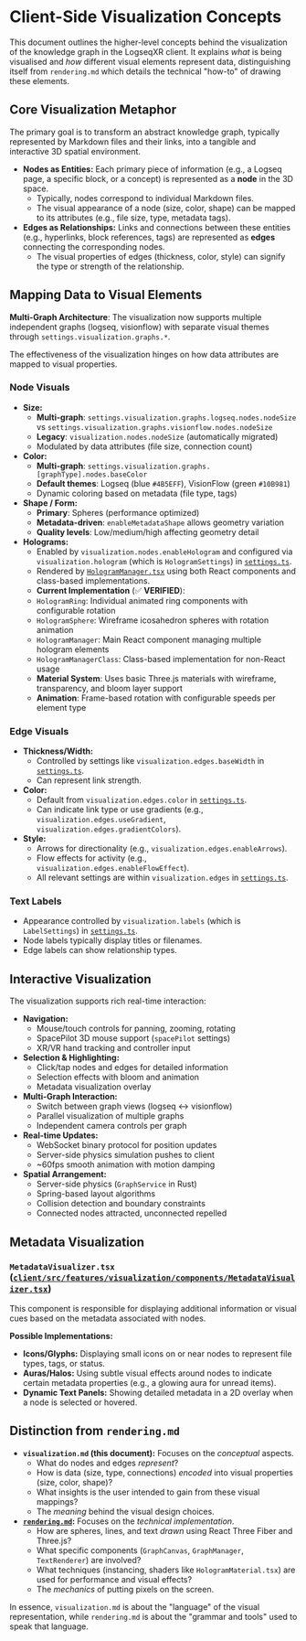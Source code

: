 # Client-Side Visualization Concepts

This document outlines the higher-level concepts behind the visualization of the knowledge graph in the LogseqXR client. It explains *what* is being visualised and *how* different visual elements represent data, distinguishing itself from `rendering.md` which details the technical "how-to" of drawing these elements.

## Core Visualization Metaphor

The primary goal is to transform an abstract knowledge graph, typically represented by Markdown files and their links, into a tangible and interactive 3D spatial environment.

-   **Nodes as Entities:** Each primary piece of information (e.g., a Logseq page, a specific block, or a concept) is represented as a **node** in the 3D space.
    -   Typically, nodes correspond to individual Markdown files.
    -   The visual appearance of a node (size, color, shape) can be mapped to its attributes (e.g., file size, type, metadata tags).
-   **Edges as Relationships:** Links and connections between these entities (e.g., hyperlinks, block references, tags) are represented as **edges** connecting the corresponding nodes.
    -   The visual properties of edges (thickness, color, style) can signify the type or strength of the relationship.

## Mapping Data to Visual Elements

**Multi-Graph Architecture**: The visualization now supports multiple independent graphs (logseq, visionflow) with separate visual themes through `settings.visualization.graphs.*`.

The effectiveness of the visualization hinges on how data attributes are mapped to visual properties.

### Node Visuals

-   **Size:**
    -   **Multi-graph**: `settings.visualization.graphs.logseq.nodes.nodeSize` vs `settings.visualization.graphs.visionflow.nodes.nodeSize`
    -   **Legacy**: `visualization.nodes.nodeSize` (automatically migrated)
    -   Modulated by data attributes (file size, connection count)
-   **Color:**
    -   **Multi-graph**: `settings.visualization.graphs.[graphType].nodes.baseColor`
    -   **Default themes**: Logseq (blue `#4B5EFF`), VisionFlow (green `#10B981`)
    -   Dynamic coloring based on metadata (file type, tags)
-   **Shape / Form:**
    -   **Primary**: Spheres (performance optimized)
    -   **Metadata-driven**: `enableMetadataShape` allows geometry variation
    -   **Quality levels**: Low/medium/high affecting geometry detail
-   **Holograms:**
    -   Enabled by `visualization.nodes.enableHologram` and configured via `visualization.hologram` (which is `HologramSettings`) in [`settings.ts`](../../client/src/features/settings/config/settings.ts).
    -   Rendered by [`HologramManager.tsx`](../../client/src/features/visualization/renderers/HologramManager.tsx) using both React components and class-based implementations.
    -   **Current Implementation** (✅ **VERIFIED**):
      - `HologramRing`: Individual animated ring components with configurable rotation
      - `HologramSphere`: Wireframe icosahedron spheres with rotation animation
      - `HologramManager`: Main React component managing multiple hologram elements
      - `HologramManagerClass`: Class-based implementation for non-React usage
    -   **Material System**: Uses basic Three.js materials with wireframe, transparency, and bloom layer support
    -   **Animation**: Frame-based rotation with configurable speeds per element type

### Edge Visuals

-   **Thickness/Width:**
    -   Controlled by settings like `visualization.edges.baseWidth` in [`settings.ts`](../../client/src/features/settings/config/settings.ts).
    -   Can represent link strength.
-   **Color:**
    -   Default from `visualization.edges.color` in [`settings.ts`](../../client/src/features/settings/config/settings.ts).
    -   Can indicate link type or use gradients (e.g., `visualization.edges.useGradient`, `visualization.edges.gradientColors`).
-   **Style:**
    -   Arrows for directionality (e.g., `visualization.edges.enableArrows`).
    -   Flow effects for activity (e.g., `visualization.edges.enableFlowEffect`).
    -   All relevant settings are within `visualization.edges` in [`settings.ts`](../../client/src/features/settings/config/settings.ts).

### Text Labels

-   Appearance controlled by `visualization.labels` (which is `LabelSettings`) in [`settings.ts`](../../client/src/features/settings/config/settings.ts).
-   Node labels typically display titles or filenames.
-   Edge labels can show relationship types.

## Interactive Visualization

The visualization supports rich real-time interaction:

-   **Navigation:** 
    - Mouse/touch controls for panning, zooming, rotating
    - SpacePilot 3D mouse support (`spacePilot` settings)
    - XR/VR hand tracking and controller input
-   **Selection & Highlighting:** 
    - Click/tap nodes and edges for detailed information
    - Selection effects with bloom and animation
    - Metadata visualization overlay
-   **Multi-Graph Interaction:**
    - Switch between graph views (logseq ↔ visionflow)
    - Parallel visualization of multiple graphs
    - Independent camera controls per graph
-   **Real-time Updates:**
    - WebSocket binary protocol for position updates
    - Server-side physics simulation pushes to client
    - ~60fps smooth animation with motion damping
-   **Spatial Arrangement:** 
    - Server-side physics (`GraphService` in Rust)
    - Spring-based layout algorithms
    - Collision detection and boundary constraints
    - Connected nodes attracted, unconnected repelled

## Metadata Visualization

### `MetadataVisualizer.tsx` ([`client/src/features/visualization/components/MetadataVisualizer.tsx`](../../client/src/features/visualization/components/MetadataVisualizer.tsx))

This component is responsible for displaying additional information or visual cues based on the metadata associated with nodes.

**Possible Implementations:**
-   **Icons/Glyphs:** Displaying small icons on or near nodes to represent file types, tags, or status.
-   **Auras/Halos:** Using subtle visual effects around nodes to indicate certain metadata properties (e.g., a glowing aura for unread items).
-   **Dynamic Text Panels:** Showing detailed metadata in a 2D overlay when a node is selected or hovered.

## Distinction from `rendering.md`

-   **`visualization.md` (this document):** Focuses on the *conceptual* aspects.
    -   What do nodes and edges *represent*?
    -   How is data (size, type, connections) *encoded* into visual properties (size, color, shape)?
    -   What insights is the user intended to gain from these visual mappings?
    -   The *meaning* behind the visual design choices.
-   **[`rendering.md`](./rendering.md):** Focuses on the *technical implementation*.
    -   How are spheres, lines, and text *drawn* using React Three Fiber and Three.js?
    -   What specific components (`GraphCanvas`, `GraphManager`, `TextRenderer`) are involved?
    -   What techniques (instancing, shaders like `HologramMaterial.tsx`) are used for performance and visual effects?
    -   The *mechanics* of putting pixels on the screen.

In essence, `visualization.md` is about the "language" of the visual representation, while `rendering.md` is about the "grammar and tools" used to speak that language.